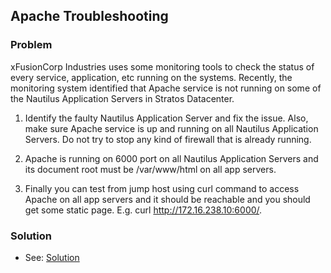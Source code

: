 ## Apache Troubleshooting

### Problem

xFusionCorp Industries uses some monitoring tools to check the status of every service, application, etc running on the
systems. Recently, the monitoring system identified that Apache service is not running on some of the Nautilus
Application Servers in Stratos Datacenter.

1. Identify the faulty Nautilus Application Server and fix the issue. Also, make sure Apache service is up and running
   on all Nautilus Application Servers. Do not try to stop any kind of firewall that is already running.


2. Apache is running on 6000 port on all Nautilus Application Servers and its document root must be /var/www/html on all
   app servers.


3. Finally you can test from jump host using curl command to access Apache on all app servers and it should be reachable
   and you should get some static page. E.g. curl http://172.16.238.10:6000/.

### Solution

- See: [Solution](./solution.yaml)
